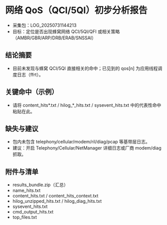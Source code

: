 # 网络 QoS（QCI/5QI）初步分析报告

- 采集包：LOG_20250731144213
- 目标：定位是否出现蜂窝网络 QCI/5QI/QFI 或相关策略（AMBR/GBR/ARP/DRB/ERAB/SNSSAI）

## 结论摘要
- 目前未发现与蜂窝 QCI/5QI 直接相关的命中；已见到的 qos[n] 为应用线程调度日志（ffrt）。

## 关键命中（示例）
- 请将 content_hits*.txt / hilog_*_hits.txt / sysevent_hits.txt 中的代表性命中粘贴在此。

## 缺失与建议
- 包内未包含 telephony/cellular/modem/ril/diag/pcap 等基带层日志。
- 建议：开启 Telephony/Cellular/NetManager 详细日志或厂商 modem/diag 抓取。

## 附件与清单
- results_bundle.zip（汇总）
- name_hits.txt
- content_hits.txt / content_hits_context.txt
- hilog_unzipped_hits.txt / hilog_diag_hits.txt
- sysevent_hits.txt
- cmd_output_hits.txt
- top_files.txt